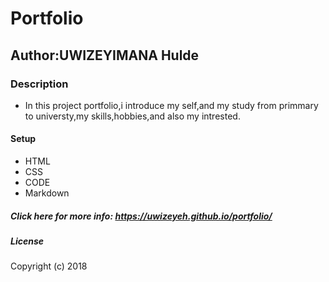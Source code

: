 # Portfolio
## Author:UWIZEYIMANA Hulde
### Description
* In this project portfolio,i introduce my self,and my study from primmary to universty,my skills,hobbies,and also my intrested.
#### Setup
* HTML
* CSS
* CODE
* Markdown
##### Click here for more info: https://uwizeyeh.github.io/portfolio/
##### License
Copyright (c) 2018 

